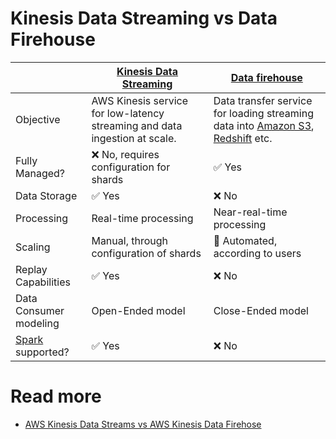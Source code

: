 # Kinesis Data Streaming vs Data Firehouse

|                        | [Kinesis Data Streaming](Readme.md)                                        | [Data firehouse](../../10_BigDataServices/DataConnectors/AmazonDataFirehouse/Readme.md)                                                                                                                 |
|------------------------|----------------------------------------------------------------------------|---------------------------------------------------------------------------------------------------------------------------------------------------------------------------------------------------------------|
| Objective              | AWS Kinesis service for low-latency streaming and data ingestion at scale. | Data transfer service for loading streaming data into [Amazon S3](../../7_StorageServices/3_S3ObjectStorage/Readme.md), [Redshift](../../10_BigDataServices/DataStorage/DataWarehouses/AmazonRedshift.md) etc. |
| Fully Managed?         | :x: No, requires configuration for shards                                  | :white_check_mark: Yes                                                                                                                                                                                        |
| Data Storage           | :white_check_mark: Yes                                                     | :x: No                                                                                                                                                                                                        |
| Processing             | Real-time processing                                                       | Near-real-time processing                                                                                                                                                                                     |
| Scaling                | Manual, through configuration of shards                                    | :rocket: Automated, according to users                                                                                                                                                                        |
| Replay Capabilities    | :white_check_mark: Yes                                                     | :x: No                                                                                                                                                                                                        |
| Data Consumer modeling | Open-Ended model                                                           | Close-Ended model                                                                                                                                                                                             |
| [Spark]() supported?   | :white_check_mark: Yes                                                     | :x: No                                                                                                                                                                                                        |

# Read more
- [AWS Kinesis Data Streams vs AWS Kinesis Data Firehose](https://www.whizlabs.com/blog/aws-kinesis-data-streams-vs-aws-kinesis-data-firehose/)

